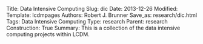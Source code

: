 Title: Data Intensive Computing
Slug: dic
Date: 2013-12-26
Modified: 
Template: lcdmpages
Authors: Robert J. Brunner
Save_as: research/dic.html
Tags: Data Intensive Computing
Type: research
Parent: research
Construction: True
Summary: This is a collection of the data intensive computing projects within LCDM.

